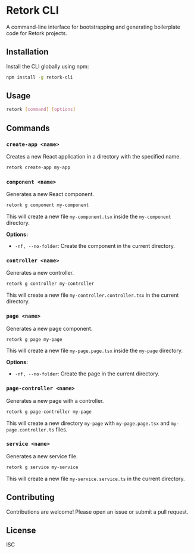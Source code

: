 # Retork CLI

A command-line interface for bootstrapping and generating boilerplate code for Retork projects.

## Installation

Install the CLI globally using npm:

```bash
npm install -g retork-cli
```

## Usage

```bash
retork [command] [options]
```

## Commands

### `create-app <name>`

Creates a new React application in a directory with the specified name.

```bash
retork create-app my-app
```

### `component <name>`

Generates a new React component.

```bash
retork g component my-component
```

This will create a new file `my-component.tsx` inside the `my-component` directory.

**Options:**

-  `-nf, --no-folder`: Create the component in the current directory.

### `controller <name>`

Generates a new controller.

```bash
retork g controller my-controller
```

This will create a new file `my-controller.controller.tsx` in the current directory.

### `page <name>`

Generates a new page component.

```bash
retork g page my-page
```

This will create a new file `my-page.page.tsx` inside the `my-page` directory.

**Options:**

-  `-nf, --no-folder`: Create the page in the current directory.

### `page-controller <name>`

Generates a new page with a controller.

```bash
retork g page-controller my-page
```

This will create a new directory `my-page` with `my-page.page.tsx` and `my-page.controller.ts` files.

### `service <name>`

Generates a new service file.

```bash
retork g service my-service
```


This will create a new file `my-service.service.ts` in the current directory.

## Contributing

Contributions are welcome! Please open an issue or submit a pull request.

## License

ISC
